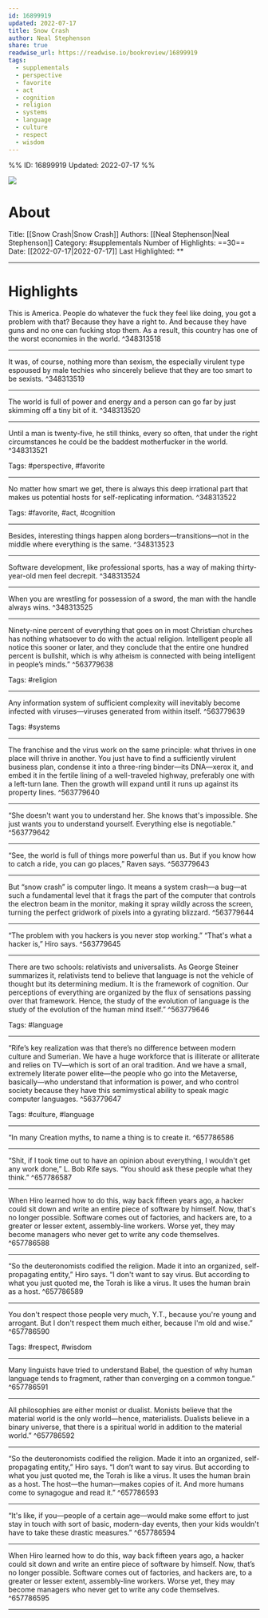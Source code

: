 ```yaml
---
id: 16899919
updated: 2022-07-17
title: Snow Crash
author: Neal Stephenson
share: true
readwise_url: https://readwise.io/bookreview/16899919
tags:
  - supplementals
  - perspective
  - favorite
  - act
  - cognition
  - religion
  - systems
  - language
  - culture
  - respect
  - wisdom
---
```


%%
ID: 16899919
Updated: 2022-07-17
%%

![]( https://images-na.ssl-images-amazon.com/images/I/51yI5lXG7IL._SL500_.jpg)

# About
Title: [[Snow Crash|Snow Crash]]
Authors: [[Neal Stephenson|Neal Stephenson]]
Category: #supplementals
Number of Highlights: ==30==
Date: [[2022-07-17|2022-07-17]]
Last Highlighted: **

---

# Highlights

This is America. People do whatever the fuck they feel like doing, you got a problem with that? Because they have a right to. And because they have guns and no one can fucking stop them. As a result, this country has one of the worst economies in the world. ^348313518

---
It was, of course, nothing more than sexism, the especially virulent type espoused by male techies who sincerely believe that they are too smart to be sexists. ^348313519

---
The world is full of power and energy and a person can go far by just skimming off a tiny bit of it. ^348313520

---
Until a man is twenty-five, he still thinks, every so often, that under the right circumstances he could be the baddest motherfucker in the world. ^348313521

Tags: #perspective, #favorite

---
No matter how smart we get, there is always this deep irrational part that makes us potential hosts for self-replicating information. ^348313522

Tags: #favorite, #act, #cognition

---
Besides, interesting things happen along borders—transitions—not in the middle where everything is the same. ^348313523

---
Software development, like professional sports, has a way of making thirty-year-old men feel decrepit. ^348313524

---
When you are wrestling for possession of a sword, the man with the handle always wins. ^348313525

---
Ninety-nine percent of everything that goes on in most Christian churches has nothing whatsoever to do with the actual religion. Intelligent people all notice this sooner or later, and they conclude that the entire one hundred percent is bullshit, which is why atheism is connected with being intelligent in people’s minds.” ^563779638

Tags: #religion

---
Any information system of sufficient complexity will inevitably become infected with viruses—viruses generated from within itself. ^563779639

Tags: #systems

---
The franchise and the virus work on the same principle: what thrives in one place will thrive in another. You just have to find a sufficiently virulent business plan, condense it into a three-ring binder—its DNA—xerox it, and embed it in the fertile lining of a well-traveled highway, preferably one with a left-turn lane. Then the growth will expand until it runs up against its property lines. ^563779640

---
“She doesn't want you to understand her. She knows that's impossible. She just wants you to understand yourself. Everything else is negotiable.” ^563779642

---
“See, the world is full of things more powerful than us. But if you know how to catch a ride, you can go places,” Raven says. ^563779643

---
But “snow crash” is computer lingo. It means a system crash—a bug—at such a fundamental level that it frags the part of the computer that controls the electron beam in the monitor, making it spray wildly across the screen, turning the perfect gridwork of pixels into a gyrating blizzard. ^563779644

---
“The problem with you hackers is you never stop working.” “That's what a hacker is,” Hiro says. ^563779645

---
There are two schools: relativists and universalists. As George Steiner summarizes it, relativists tend to believe that language is not the vehicle of thought but its determining medium. It is the framework of cognition. Our perceptions of everything are organized by the flux of sensations passing over that framework. Hence, the study of the evolution of language is the study of the evolution of the human mind itself.” ^563779646

Tags: #language

---
“Rife’s key realization was that there’s no difference between modern culture and Sumerian. We have a huge workforce that is illiterate or alliterate and relies on TV—which is sort of an oral tradition. And we have a small, extremely literate power elite—the people who go into the Metaverse, basically—who understand that information is power, and who control society because they have this semimystical ability to speak magic computer languages. ^563779647

Tags: #culture, #language

---
“In many Creation myths, to name a thing is to create it. ^657786586

---
“Shit, if I took time out to have an opinion about everything, I wouldn't get any work done,” L. Bob Rife says. “You should ask these people what they think.” ^657786587

---
When Hiro learned how to do this, way back fifteen years ago, a hacker could sit down and write an entire piece of software by himself. Now, that's no longer possible. Software comes out of factories, and hackers are, to a greater or lesser extent, assembly-line workers. Worse yet, they may become managers who never get to write any code themselves. ^657786588

---
“So the deuteronomists codified the religion. Made it into an organized, self-propagating entity,” Hiro says. “I don't want to say virus. But according to what you just quoted me, the Torah is like a virus. It uses the human brain as a host. ^657786589

---
You don't respect those people very much, Y.T., because you're young and arrogant. But I don't respect them much either, because I'm old and wise.” ^657786590

Tags: #respect, #wisdom

---
Many linguists have tried to understand Babel, the question of why human language tends to fragment, rather than converging on a common tongue.” ^657786591

---
All philosophies are either monist or dualist. Monists believe that the material world is the only world—hence, materialists. Dualists believe in a binary universe, that there is a spiritual world in addition to the material world.” ^657786592

---
“So the deuteronomists codified the religion. Made it into an organized, self-propagating entity,” Hiro says. “I don’t want to say virus. But according to what you just quoted me, the Torah is like a virus. It uses the human brain as a host. The host—the human—makes copies of it. And more humans come to synagogue and read it.” ^657786593

---
“It's like, if you—people of a certain age—would make some effort to just stay in touch with sort of basic, modern-day events, then your kids wouldn't have to take these drastic measures.” ^657786594

---
When Hiro learned how to do this, way back fifteen years ago, a hacker could sit down and write an entire piece of software by himself. Now, that’s no longer possible. Software comes out of factories, and hackers are, to a greater or lesser extent, assembly-line workers. Worse yet, they may become managers who never get to write any code themselves. ^657786595

---